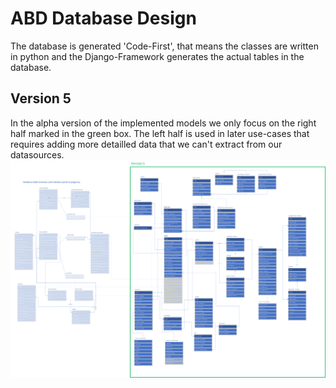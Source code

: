 # ABD Database Design
The database is generated 'Code-First', that means the classes are written in python and the Django-Framework generates the actual tables in the database.
## Version 5
In the alpha version of the implemented models we only focus on the right half marked in the green box. The left half is used in later use-cases that requires adding more detailled data that we can't extract from our datasources.  
![ERDatabaseDiagramV5](ressources/ERD_ABD_V5.1.png)
